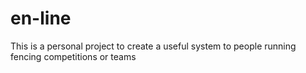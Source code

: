 # en-line


This is a personal project to create a useful system to people running fencing competitions or teams
